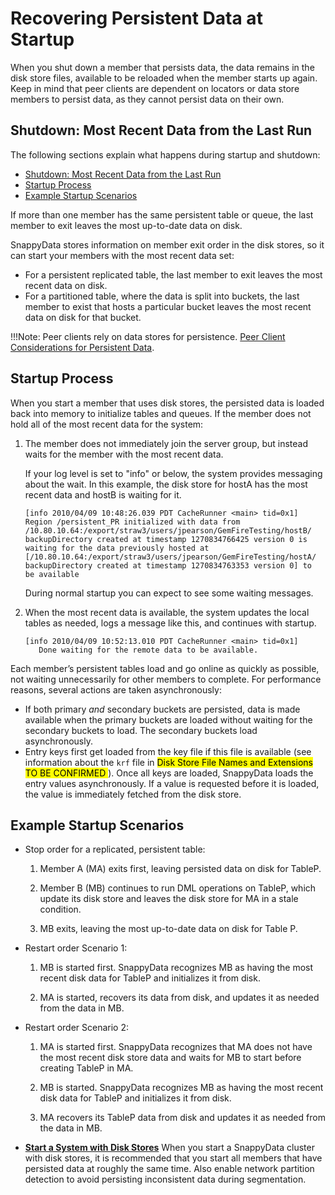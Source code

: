 # Recovering Persistent Data at Startup

When you shut down a member that persists data, the data remains in the disk store files, available to be reloaded when the member starts up again. Keep in mind that peer clients are dependent on locators or data store members to persist data, as they cannot persist data on their own.

<a id="how_startup_works_in_system_with_disk_stores__section_E0D6B357C9CB4A089E433764DF91DD69"></a>
## Shutdown: Most Recent Data from the Last Run


The following sections explain what happens during startup and shutdown:

-   <a href="how_startup_works_in_system_with_disk_stores.html#how_startup_works_in_system_with_disk_stores__section_E0D6B357C9CB4A089E433764DF91DD69" class="xref">Shutdown: Most Recent Data from the Last Run</a>
-   <a href="how_startup_works_in_system_with_disk_stores.html#how_startup_works_in_system_with_disk_stores__section_027A20F6E37046738619DDB6E7160100" class="xref">Startup Process</a>
-   <a href="how_startup_works_in_system_with_disk_stores.html#how_startup_works_in_system_with_disk_stores__section_5E32F488EB5D4E74AAB6BF394E4329D6" class="xref">Example Startup Scenarios</a>

If more than one member has the same persistent table or queue, the last member to exit leaves the most up-to-date data on disk.

SnappyData stores information on member exit order in the disk stores, so it can start your members with the most recent data set:

-   For a persistent replicated table, the last member to exit leaves the most recent data on disk.
-   For a partitioned table, where the data is split into buckets, the last member to exist that hosts a particular bucket leaves the most recent data on disk for that bucket.

!!!Note: 
	Peer clients rely on data stores for persistence. [Peer Client Considerations for Persistent Data](how_disk_stores_work.md#how_disk_stores_work__section_1A93EFBE3E514918833592C17CFC4C40).

<a id="how_startup_works_in_system_with_disk_stores__section_027A20F6E37046738619DDB6E7160100"></a>

## Startup Process

When you start a member that uses disk stores, the persisted data is loaded back into memory to initialize tables and queues. If the member does not hold all of the most recent data for the system:

1.  The member does not immediately join the server group, but instead waits for the member with the most recent data.

    If your log level is set to "info" or below, the system provides messaging about the wait. In this example, the disk store for hostA has the most recent data and hostB is waiting for it.

    ``` pre
    [info 2010/04/09 10:48:26.039 PDT CacheRunner <main> tid=0x1]  
    Region /persistent_PR initialized with data from 
    /10.80.10.64:/export/straw3/users/jpearson/GemFireTesting/hostB/
    backupDirectory created at timestamp 1270834766425 version 0 is     
    waiting for the data previously hosted at 
    [/10.80.10.64:/export/straw3/users/jpearson/GemFireTesting/hostA/
    backupDirectory created at timestamp 1270834763353 version 0] to 
    be available
    ```

    During normal startup you can expect to see some waiting messages.

2.  When the most recent data is available, the system updates the local tables as needed, logs a message like this, and continues with startup.

    ``` pre
    [info 2010/04/09 10:52:13.010 PDT CacheRunner <main> tid=0x1]    
       Done waiting for the remote data to be available.
    ```

Each member’s persistent tables load and go online as quickly as possible, not waiting unnecessarily for other members to complete. For performance reasons, several actions are taken asynchronously:

-   If both primary *and* secondary buckets are persisted, data is made available when the primary buckets are loaded without waiting for the secondary buckets to load. The secondary buckets load asynchronously.
-   Entry keys first get loaded from the key file if this file is available (see information about the `krf` file in <mark>Disk Store File Names and Extensions TO BE CONFIRMED </mark>). Once all keys are loaded, SnappyData loads the entry values asynchronously. If a value is requested before it is loaded, the value is immediately fetched from the disk store.

<a id="how_startup_works_in_system_with_disk_stores__section_5E32F488EB5D4E74AAB6BF394E4329D6"></a>

## Example Startup Scenarios

-   Stop order for a replicated, persistent table:
    1.  Member A (MA) exits first, leaving persisted data on disk for TableP.

    2.  Member B (MB) continues to run DML operations on TableP, which update its disk store and leaves the disk store for MA in a stale condition.

    3.  MB exits, leaving the most up-to-date data on disk for Table P.

-   Restart order Scenario 1:
    1.  MB is started first. SnappyData recognizes MB as having the most recent disk data for TableP and initializes it from disk.

    2.  MA is started, recovers its data from disk, and updates it as needed from the data in MB.

-   Restart order Scenario 2:
    1.  MA is started first. SnappyData recognizes that MA does not have the most recent disk store data and waits for MB to start before creating TableP in MA.

    2.  MB is started. SnappyData recognizes MB as having the most recent disk data for TableP and initializes it from disk.

    3.  MA recovers its TableP data from disk and updates it as needed from the data in MB.

-   **[Start a System with Disk Stores](starting_system_with_disk_stores.md)**
    When you start a SnappyData cluster with disk stores, it is recommended that you start all members that have persisted data at roughly the same time. Also enable network partition detection to avoid persisting inconsistent data during segmentation.


